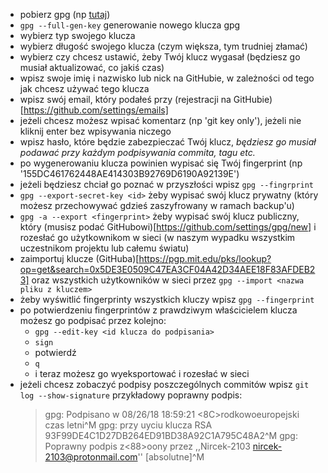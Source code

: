 - pobierz gpg (np [tutaj](https://gnupg.org/download/))
- `gpg --full-gen-key` generowanie nowego klucza gpg
- wybierz typ swojego klucza
- wybierz długość swojego klucza (czym większa, tym trudniej złamać)
- wybierz czy chcesz ustawić, żeby Twój klucz wygasał (będziesz go musiał aktualizować, co jakiś czas)
- wpisz swoje imię i nazwisko lub nick na GitHubie, w zależności od tego jak chcesz używać tego klucza
- wpisz swój email, który podałeś przy (rejestracji na GitHubie)[https://github.com/settings/emails]
- jeżeli chcesz możesz wpisać komentarz (np 'git key only'), jeżeli nie kliknij enter bez wpisywania niczego
- wpisz hasło, które będzie zabezpieczać Twój klucz, *będziesz go musiał podawać przy każdym podpisywania commita, tagu etc.*
- po wygenerowaniu klucza powinien wypisać się Twój fingerprint (np '155DC461762448AE414303B92769D6190A92139E')
- jeżeli będziesz chciał go poznać w przyszłości wpisz `gpg --fingrprint`
- `gpg --export-secret-key <id>` żeby wypisać swój klucz prywatny (który możesz przechowywać gdzieś zaszyfrowany w ramach backup'u)
- `gpg -a --export <fingerprint>` żeby wypisać swój klucz publiczny, który (musisz podać GitHubowi)[https://github.com/settings/gpg/new] i rozesłać go użytkownikom w sieci (w naszym wypadku wszystkim uczestnikom projektu lub całemu światu)
- zaimportuj klucze (GitHuba)[https://pgp.mit.edu/pks/lookup?op=get&search=0x5DE3E0509C47EA3CF04A42D34AEE18F83AFDEB23] oraz wszystkich użytkowników w sieci przez `gpg --import <nazwa pliku z kluczem>`
- żeby wyświtlić fingerprinty wszystkich kluczy wpisz `gpg --fingerprint`
- po potwierdzeniu fingerprintów z prawdziwym właścicielem klucza możesz go podpisać przez kolejno:
  -  `gpg --edit-key <id klucza do podpisania>`
  -  `sign`
  - potwierdź
  - `q`
  - i teraz możesz go wyeksportować i rozesłać w sieci
- jeżeli chcesz zobaczyć podpisy poszczególnych commitów wpisz `git log --show-signature`
  przykładowy poprawny podpis:
  > gpg: Podpisano w 08/26/18 18:59:21 <8C>rodkowoeuropejski czas letni^M
  > gpg:                przy u<BE>yciu klucza RSA 93F99DE4C1D27DB264ED91BD38A92C1A795C48A2^M
  > gpg: Poprawny podpis z<88>o<BE>ony przez ,,Nircek-2103 <nircek-2103@protonmail.com>'' [absolutne]^M